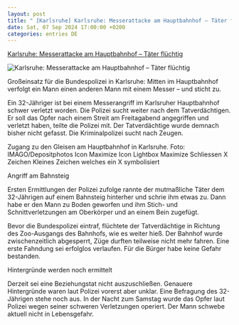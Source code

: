 ```yaml
---
layout: post
title: " [Karlsruhe] Karlsruhe: Messerattacke am Hauptbahnhof – Täter flüchtig"
date: Sat, 07 Sep 2024 17:00:00 +0200
categories: entries DE
---
```

[Karlsruhe: Messerattacke am Hauptbahnhof – Täter flüchtig](https://www.noz.de/deutschland-welt/panorama/artikel/karlsruhe-messerattacke-am-hauptbahnhof-taeter-fluechtig-47705745)

![Karlsruhe: Messerattacke am Hauptbahnhof – Täter flüchtig](https://images.noz-mhn.de/img/47705752/crop/cbase_16_9-w1200/958532942/1509944404/karlsruhe.jpg)

Großeinsatz für die Bundespolizei in Karlsruhe: Mitten im Hauptbahnhof verfolgt ein Mann einen anderen Mann mit einem Messer – und sticht zu.

Ein 32-Jähriger ist bei einem Messerangriff im Karlsruher Hauptbahnhof schwer verletzt worden. Die Polizei sucht weiter nach dem Tatverdächtigen. Er soll das Opfer nach einem Streit am Freitagabend angegriffen und verletzt haben, teilte die Polizei mit. Der Tatverdächtige wurde demnach bisher nicht gefasst. Die Kriminalpolizei sucht nach Zeugen.

Zugang zu den Gleisen am Hauptbahnhof in Karlsruhe. Foto: IMAGO/Depositphotos Icon Maximize Icon Lightbox Maximize Schliessen X Zeichen Kleines Zeichen welches ein X symbolisiert

Angriff am Bahnsteig

Ersten Ermittlungen der Polizei zufolge rannte der mutmaßliche Täter dem 32-Jährigen auf einem Bahnsteig hinterher und schrie ihm etwas zu. Dann habe er den Mann zu Boden geworfen und ihm Stich- und Schnittverletzungen am Oberkörper und an einem Bein zugefügt.

Bevor die Bundespolizei eintraf, flüchtete der Tatverdächtige in Richtung des Zoo-Ausgangs des Bahnhofs, wie es weiter hieß. Der Bahnhof wurde zwischenzeitlich abgesperrt, Züge durften teilweise nicht mehr fahren. Eine erste Fahndung sei erfolglos verlaufen. Für die Bürger habe keine Gefahr bestanden.

Hintergründe werden noch ermittelt

Derzeit sei eine Beziehungstat nicht auszuschließen. Genauere Hintergründe waren laut Polizei vorerst aber unklar. Eine Befragung des 32-Jährigen stehe noch aus. In der Nacht zum Samstag wurde das Opfer laut Polizei wegen seiner schweren Verletzungen operiert. Der Mann schwebe aktuell nicht in Lebensgefahr.

